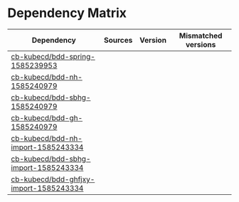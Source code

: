 # Dependency Matrix

Dependency | Sources | Version | Mismatched versions
---------- | ------- | ------- | -------------------
[cb-kubecd/bdd-spring-1585239953](https://github.com/cb-kubecd/bdd-spring-1585239953.git) |  | []() | 
[cb-kubecd/bdd-nh-1585240979](https://github.com/cb-kubecd/bdd-nh-1585240979.git) |  | []() | 
[cb-kubecd/bdd-sbhg-1585240979](https://github.com/cb-kubecd/bdd-sbhg-1585240979.git) |  | []() | 
[cb-kubecd/bdd-gh-1585240979](https://github.com/cb-kubecd/bdd-gh-1585240979.git) |  | []() | 
[cb-kubecd/bdd-nh-import-1585243334](https://github.com/cb-kubecd/bdd-nh-import-1585243334.git) |  | []() | 
[cb-kubecd/bdd-sbhg-import-1585243334](https://github.com/cb-kubecd/bdd-sbhg-import-1585243334.git) |  | []() | 
[cb-kubecd/bdd-ghfjxy-import-1585243334](https://github.com/cb-kubecd/bdd-ghfjxy-import-1585243334.git) |  | []() | 
